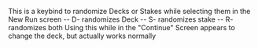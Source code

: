 This is a keybind to randomize Decks or Stakes while selecting them in the New Run screen
-- D- randomizes Deck
-- S- randomizes stake
-- R- randomizes both
Using this while in the "Continue" Screen appears to change the deck, but actually works normally
